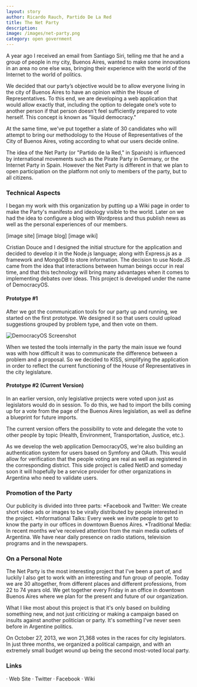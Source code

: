 ```yaml
---
layout: story
author: Ricardo Rauch, Partido De La Red
title: The Net Party
description: 
image: /images/net-party.png
category: open government
---
```


A year ago I received an email from Santiago Siri, telling me that he and a group of people in my city, Buenos Aires, wanted to make some innovations in an area no one else was, bringing their experience with the world of the Internet to the world of politics.
 
We decided that our party’s objective would be to allow everyone living in the city of Buenos Aires to have an opinion within the House of Representatives. To this end, we are developing a web application that would allow exactly that, including the option to delegate one’s vote to another person if that person doesn't feel sufficiently prepared to vote herself. This concept is known as "liquid democracy."
 
At the same time, we've put together a slate of 30 candidates who will attempt to bring our methodology to the House of Representatives of the City of Buenos Aires, voting according to what our users decide online.
 
The idea of the Net Party (or "Partido de la Red," in Spanish) is influenced by international movements such as the Pirate Party in Germany, or the Internet Party in Spain. However the Net Party is different in that we plan to open participation on the platform not only to members of the party, but to all citizens.
 
### Technical Aspects
 
I began my work with this organization by putting up a Wiki page in order to make the Party's manifesto and ideology visible to the world. Later on we had the idea to configure a blog with Wordpress and thus publish news as well as the personal experiences of our members.
 
[image site] [image blog] [image wiki]
 
Cristian Douce and I designed the initial structure for the application and decided to develop it in the Node.js language; along with Express.js as a framework and MongoDB to store information. The decision to use Node.JS came from the idea that interactions between human beings occur in real time, and that this technology will bring many advantages when it comes to implementing debates over ideas. This project is developed under the name of DemocracyOS.
 
#### Prototype #1
 
After we got the communication tools for our party up and running, we started on the first prototype. We designed it so that users could upload suggestions grouped by problem type, and then vote on them.
 
![DemocracyOS Screenshot](https://i.cloudup.com/wTTj1VdFmj.png)
 
When we tested the tools internally in the party the main issue we found was with how difficult it was to communicate the difference between a problem and a proposal. So we decided to KISS, simplifying the application in order to reflect the current functioning of the House of Representatives in the city legislature. 
 
#### Prototype #2 (Current Version)
 
In an earlier version, only legislative projects were voted upon just as legislators would do in session. To do this, we had to import the bills coming up for a vote from the page of the Buenos Aires legislation, as well as define a blueprint for future imports.
 
The current version offers the possibility to vote and delegate the vote to other people by topic (Health, Environment, Transportation, Justice, etc.).
 
As we develop the web application DemocracyOS, we're also building an authentication system for users based on Symfony and OAuth. This would allow for verification that the people voting are real as well as registered in the corresponding district. This side project is called NetID and someday soon it will hopefully be a service provider for other organizations in Argentina who need to validate users.
 
### Promotion of the Party
 
Our publicity is divided into three parts:
*Facebook and Twitter: We create short video ads or images to be virally distributed by people interested in the project.
*Informational Talks: Every week we invite people to get to know the party in our offices in downtown Buenos Aires.
*Traditional Media: In recent months we've received attention from the main media outlets of Argentina. We have near daily presence on radio stations, television programs and in the newspapers.
 
### On a Personal Note
 
The Net Party is the most interesting project that I've been a part of, and luckily I also get to work with an interesting and fun group of people. Today we are 30 altogether, from different places and different professions, from 22 to 74 years old. We get together every Friday in an office in downtown Buenos Aires where we plan for the present and future of our organization.
  
What I like most about this project is that it's only based on building something new, and not just criticizing or making a campaign based on insults against another politician or party. It's something I've never seen before in Argentine politics.
 
On October 27, 2013, we won 21,368 votes in the races for city legislators. In just three months, we organized a political campaign, and with an extremely small budget wound up being the second most-voted local party.

 
### Links
· Web Site
· Twitter
· Facebook
· Wiki


